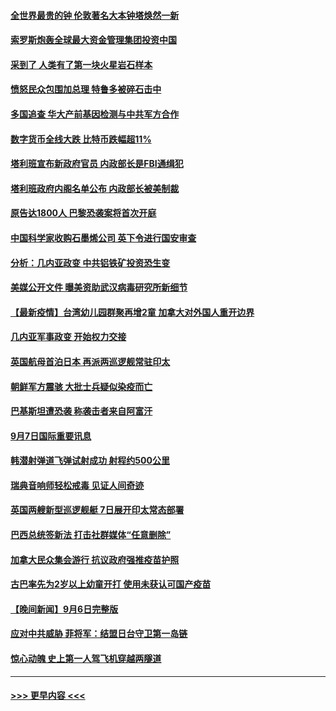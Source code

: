 #### [全世界最贵的钟 伦敦著名大本钟塔焕然一新](../pages/prog202/a103210516.md?t=09080601) 
#### [索罗斯炮轰全球最大资金管理集团投资中国](../pages/prog202/a103210500.md?t=09080601) 
#### [采到了 人类有了第一块火星岩石样本](../pages/prog202/a103210491.md?t=09080601) 
#### [愤怒民众包围加总理 特鲁多被碎石击中](../pages/prog202/a103210489.md?t=09080601) 
#### [多国追查 华大产前基因检测与中共军方合作](../pages/prog202/a103210481.md?t=09080601) 
#### [数字货币全线大跌 比特币跌幅超11%](../pages/prog202/a103210475.md?t=09080601) 
#### [塔利班宣布新政府官员 内政部长是FBI通缉犯](../pages/prog202/a103210451.md?t=09080601) 
#### [塔利班政府内阁名单公布 内政部长被美制裁](../pages/prog202/a103210341.md?t=09080601) 
#### [原告达1800人 巴黎恐袭案将首次开庭](../pages/prog202/a103210301.md?t=09080601) 
#### [中国科学家收购石墨烯公司 英下令进行国安审查](../pages/prog202/a103210232.md?t=09080601) 
#### [分析：几内亚政变 中共铝铁矿投资恐生变](../pages/prog202/a103210257.md?t=09080601) 
#### [美媒公开文件 曝美资助武汉病毒研究所新细节](../pages/prog202/a103210139.md?t=09080601) 
#### [【最新疫情】台湾幼儿园群聚再增2童 加拿大对外国人重开边界](../pages/prog202/a103210226.md?t=09080601) 
#### [几内亚军事政变 开始权力交接](../pages/prog202/a103210207.md?t=09080601) 
#### [英国航母首泊日本 再派两巡逻舰常驻印太](../pages/prog202/a103210176.md?t=09080601) 
#### [朝鲜军方震骇 大批士兵疑似染疫而亡](../pages/prog202/a103210076.md?t=09080601) 
#### [巴基斯坦遭恐袭 称袭击者来自阿富汗](../pages/prog202/a103210098.md?t=09080601) 
#### [9月7日国际重要讯息](../pages/prog202/a103209950.md?t=09080601) 
#### [韩潜射弹道飞弹试射成功 射程约500公里](../pages/prog202/a103209897.md?t=09080601) 
#### [瑞典音响师轻松戒毒 见证人间奇迹](../pages/prog202/a103209905.md?t=09080601) 
#### [英国两艘新型巡逻舰艇 7日展开印太常态部署](../pages/prog202/a103209823.md?t=09080601) 
#### [巴西总统签新法 打击社群媒体“任意删除”](../pages/prog202/a103209815.md?t=09080601) 
#### [加拿大民众集会游行 抗议政府强推疫苗护照](../pages/prog202/a103209555.md?t=09080601) 
#### [古巴率先为2岁以上幼童开打 使用未获认可国产疫苗](../pages/prog202/a103209729.md?t=09080601) 
#### [【晚间新闻】9月6日完整版](../pages/prog202/a103209583.md?t=09080601) 
#### [应对中共威胁 菲将军：结盟日台守卫第一岛链](../pages/prog202/a103209538.md?t=09080601) 
#### [惊心动魄 史上第一人驾飞机穿越两隧道](../pages/prog202/a103209438.md?t=09080601) 

----
#### [ >>> 更早内容 <<< ](../indexes/prog202-earlier.md)
